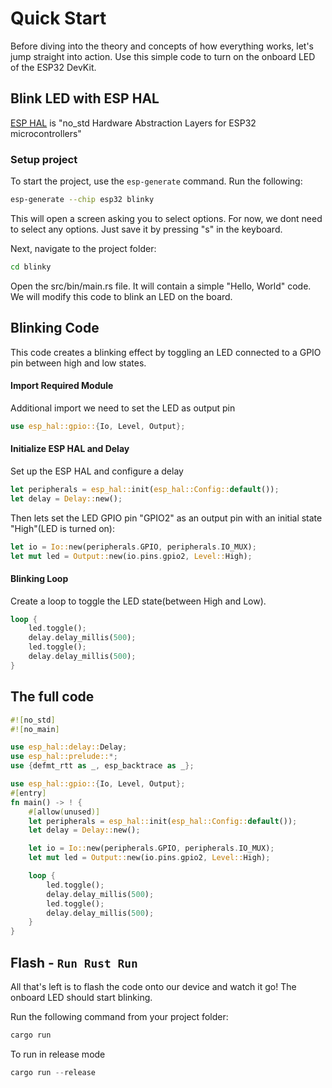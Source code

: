 # Quick Start

Before diving into the theory and concepts of how everything works, let's jump straight into action. Use this simple code to turn on the onboard LED of the ESP32 DevKit.

## Blink LED with ESP HAL
[ESP HAL](https://github.com/esp-rs/esp-hal) is "no_std Hardware Abstraction Layers for ESP32 microcontrollers"

### Setup project

To start the project, use the `esp-generate` command. Run the following:

```sh
esp-generate --chip esp32 blinky
```

This will open a screen asking you to select options. For now, we dont need to select any options. Just save it by pressing "s" in the keyboard.

Next, navigate to the project folder:
```sh
cd blinky
```

Open the src/bin/main.rs file. It will contain a simple "Hello, World" code. We will modify this code to blink an LED on the board.

## Blinking Code

This code creates a blinking effect by toggling an LED connected to a GPIO pin between high and low states.

#### Import Required Module
Additional import we need to set the LED as output pin
```rust
use esp_hal::gpio::{Io, Level, Output};
```

#### Initialize ESP HAL and Delay
Set up the ESP HAL and configure a delay
```rust
let peripherals = esp_hal::init(esp_hal::Config::default());
let delay = Delay::new();
```

Then lets set the LED GPIO pin "GPIO2" as an output pin with an initial state "High"(LED is turned on):
```rust
let io = Io::new(peripherals.GPIO, peripherals.IO_MUX);
let mut led = Output::new(io.pins.gpio2, Level::High);
```

#### Blinking Loop
Create a loop to toggle the LED state(between High and Low).
```rust
loop {
    led.toggle();
    delay.delay_millis(500);
    led.toggle();
    delay.delay_millis(500);
}
```

## The full code
```rust
#![no_std]
#![no_main]

use esp_hal::delay::Delay;
use esp_hal::prelude::*;
use {defmt_rtt as _, esp_backtrace as _};

use esp_hal::gpio::{Io, Level, Output};
#[entry]
fn main() -> ! {
    #[allow(unused)]
    let peripherals = esp_hal::init(esp_hal::Config::default());
    let delay = Delay::new();

    let io = Io::new(peripherals.GPIO, peripherals.IO_MUX);
    let mut led = Output::new(io.pins.gpio2, Level::High);

    loop {
        led.toggle();
        delay.delay_millis(500);
        led.toggle();
        delay.delay_millis(500);
    }
}

```

## Flash - `Run Rust Run`
All that's left is to flash the code onto our device and watch it go! The onboard LED should start blinking.

Run the following command from your project folder:
```rust
cargo run
```

To run in release mode
```rust
cargo run --release
```
